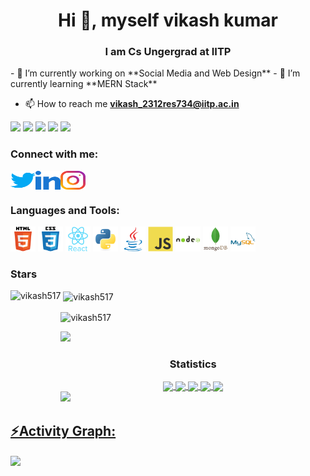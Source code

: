 <h1 align="center">Hi 👋, myself vikash kumar</h1>
<h3 align="center">I am Cs Ungergrad at IITP</h3>
- 🔭 I’m currently working on **Social Media and Web Design**
- 🌱 I’m currently learning **MERN Stack**

- 📫 How to reach me **vikash_2312res734@iitp.ac.in**

<div> <a href="https://twitter.com/VikashK32331488" target="_blank"><img src="https://img.shields.io/badge/Twitter-1DA1F2?style=for-the-badge&logo=twitter&logoColor=white" target="_blank"></a>
<a href="https://www.linkedin.com/in/vikash-kumar-648618291" target="_blank"><img src="https://img.shields.io/badge/LinkedIn-0077B5?style=for-the-badge&logo=linkedin&logoColor=white" target="_blank"></a>
<a href="https://github.com/vikash517" target="_blank"><img src="https://img.shields.io/badge/GitHub-100000?style=for-the-badge&logo=github&logoColor=white" target="_blank"></a>
<a href="https://instagram.com/vikash._517" target="_blank"><img src="https://img.shields.io/badge/Instagram-E4405F?style=for-the-badge&logo=instagram&logoColor=white" target="_blank"></a>
<a href = "mailto:vikash_2312res734@iitp.ac.in"><img src="https://img.shields.io/badge/-Gmail-%23333?style=for-the-badge&logo=gmail&logoColor=white" target="_blank"></a>
</div><h3 align="left">Connect with me:</h3>
<p align="left">
<a href="https://twitter.com/VikashK32331488" target="blank"><img align="center" src="https://raw.githubusercontent.com/teamedwardforever/Readme-Generator/71f25dd8b98329b168142a6b782a107b75eab178/svg/Social/twitter.svg" alt="VikashK32331488" height="30" width="40" /></a><a href="https://linkedin.com/in/vikash-kumar-648618291" target="blank"><img align="center" src="https://raw.githubusercontent.com/teamedwardforever/Readme-Generator/71f25dd8b98329b168142a6b782a107b75eab178/svg/Social/linked-in-alt.svg" alt="vikash-kumar-648618291" height="30" width="40" /></a><a href="https://instagram.com/vikash._517" target="blank"><img align="center" src="https://raw.githubusercontent.com/teamedwardforever/Readme-Generator/71f25dd8b98329b168142a6b782a107b75eab178/svg/Social/instagram.svg" alt="vikash._517" height="30" width="40" /></a></p>

<h3 align="left">Languages and Tools:</h3>
<p align="left">
<img src="https://raw.githubusercontent.com/teamedwardforever/Readme-Generator/71f25dd8b98329b168142a6b782a107b75eab178/svg/Skills/Frontend/html5-original-wordmark.svg" alt="HTML" width="40" height="40"/>
<img src="https://raw.githubusercontent.com/teamedwardforever/Readme-Generator/71f25dd8b98329b168142a6b782a107b75eab178/svg/Skills/Frontend/css3-original-wordmark.svg" alt="Css" width="40" height="40"/>
<img src="https://raw.githubusercontent.com/teamedwardforever/Readme-Generator/71f25dd8b98329b168142a6b782a107b75eab178/svg/Skills/Frontend/react-original-wordmark.svg" alt="React" width="40" height="40"/>
<img src="https://raw.githubusercontent.com/teamedwardforever/Readme-Generator/71f25dd8b98329b168142a6b782a107b75eab178/svg/Skills/Languages/python-original.svg" alt="Python" width="40" height="40"/>
<img src="https://raw.githubusercontent.com/teamedwardforever/Readme-Generator/71f25dd8b98329b168142a6b782a107b75eab178/svg/Skills/Languages/java-original.svg" alt="Java" width="40" height="40"/>
<img src="https://raw.githubusercontent.com/teamedwardforever/Readme-Generator/71f25dd8b98329b168142a6b782a107b75eab178/svg/Skills/Languages/javascript-original.svg" alt="Javascript" width="40" height="40"/>
<img src="https://raw.githubusercontent.com/teamedwardforever/Readme-Generator/71f25dd8b98329b168142a6b782a107b75eab178/svg/Skills/Backend/nodejs-original-wordmark.svg" alt="NodeJs" width="40" height="40"/>
<img src="https://raw.githubusercontent.com/teamedwardforever/Readme-Generator/71f25dd8b98329b168142a6b782a107b75eab178/svg/Skills/Database/mongodb-original-wordmark.svg" alt="Mongodb" width="40" height="40"/>
<img src="https://raw.githubusercontent.com/teamedwardforever/Readme-Generator/71f25dd8b98329b168142a6b782a107b75eab178/svg/Skills/Database/mysql-original-wordmark.svg" alt="Mysql" width="40" height="40"/>
</p>

<h3 align="left">Stars</h3>
<img align="left" height="180em" src="https://github-readme-stats.vercel.app/api/top-langs/?username=vikash517&langs_count=8&theme=blue-green" alt=vikash517 />

<p>&nbsp;<img align="center" height="180em" src="https://github-readme-stats.vercel.app/api?username=vikash517&show_icons=true&locale=en&theme=highcontrast" alt="vikash517" /></p>

<p><img align="center" height="180em" src="https://github-readme-streak-stats.herokuapp.com/?user=vikash517&theme=neon" alt="vikash517" /></p>

<img src="https://user-images.githubusercontent.com/73097560/115834477-dbab4500-a447-11eb-908a-139a6edaec5c.gif"><h3 align="center">Statistics</h3>
<div align="center">
<a href="https://github.com/vikash517">
<img align="center" src="http://github-profile-summary-cards.vercel.app/api/cards/stats?username=vikash517&theme=2077" height="180em" />
<img align="center" src="http://github-profile-summary-cards.vercel.app/api/cards/most-commit-language?username=vikash517&theme=2077" height="180em" />
<img align="center" src="http://github-profile-summary-cards.vercel.app/api/cards/repos-per-language?username=vikash517&theme=2077" height="180em" />
<img align="center" src="http://github-profile-summary-cards.vercel.app/api/cards/productive-time?username=vikash517&theme=2077" height="180em" />
<img align="center" src="http://github-profile-summary-cards.vercel.app/api/cards/profile-details?username=vikash517&theme=2077" height="180em" />
</div>
<img src="https://user-images.githubusercontent.com/73097560/115834477-dbab4500-a447-11eb-908a-139a6edaec5c.gif"><h2 align="left">⚡Activity Graph:</h2>
<img align="center" src="https://github-readme-activity-graph.vercel.app/graph?username=vikash517&theme=react-dark"/>
